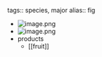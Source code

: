 tags:: species, major
alias:: fig
- ![image.png](https://peach-geographical-bat-397.mypinata.cloud/ipfs/QmUnqR7nkzgzuiCCjWwUMKEKs5QggMhN7E5uqFoBSKAtkW)
- ![image.png](https://peach-geographical-bat-397.mypinata.cloud/ipfs/QmT4CmWGS4QFSZDtxQCGTkRqAuWugYVrckbTQaTiLthFLJ)
- products
	- [[fruit]]